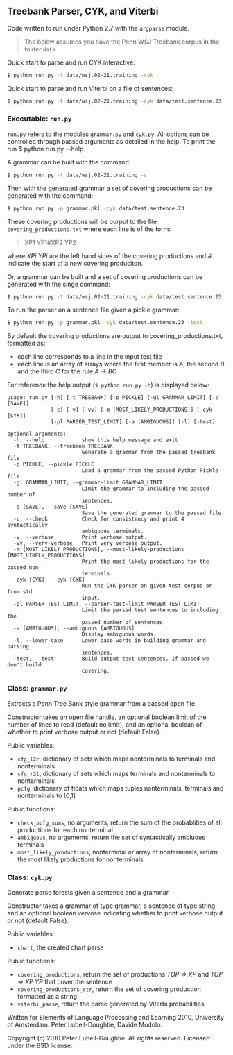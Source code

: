 ## Treebank Parser, CYK, and Viterbi

Code written to run under Python 2.7 with the `argparse` module.

> The below assumes you have the Penn WSJ Treebank corpus in the folder
> `data`

Quick start to parse and run CYK interactive:

```bash
$ python run.py -t data/wsj.02-21.training -cyk
```

Quick start to parse and run Viterbi on a file of sentences:

```bash
$ python run.py -t data/wsj.02-21.training -cyk data/test.sentence.23 -test
```

### Executable: `run.py`

`run.py` refers to the modules `grammar.py` and `cyk.py`.  All options can be controlled through
passed arguments as detailed in the help.  To print the run $ python run.py --help.

A grammar can be built with the command:

```bash
$ python run.py -t data/wsj.02-21.training -s
```

Then with the generated grammar a set of covering productions can be generated with the command:

```bash
$ python run.py -p grammar.pkl -cyk data/test.sentence.23
```

These covering productions will be ourput to the file `covering_productions.txt` where each line is of the form:

> XP1 YP1#XP2 YP2

where _XPi_ _YPi_ are the left hand sides of the covering productions and _#_ indicate the
start of a new covering produciton.

Or, a grammar can be built and a set of covering productions can be generated with the singe command:

```bash
$ python run.py -t data/wsj.02-21.training -cyk data/test.sentence.23
```

To run the parser on a sentence file given a pickle grammar:

```bash
$ python run.py -p grammar.pkl -cyk data/test.sentence.23 -test
```

By default the covering productions are output to covering_productions.txt, formatted as:

* each line corresponds to a line in the input test file
* each line is an array of arrays where the first member is _A_, the second _B_ and the third _C_ for the rule _A -> BC_

For reference the help output (`$ python run.py -h`) is displayed below:

```
usage: run.py [-h] [-t TREEBANK] [-p PICKLE] [-gl GRAMMAR_LIMIT] [-s [SAVE]]
              [-c] [-v] [-vv] [-m [MOST_LIKELY_PRODUCTIONS]] [-cyk [CYK]]
              [-pl PARSER_TEST_LIMIT] [-a [AMBIGUOUS]] [-l] [-test]

optional arguments:
  -h, --help            show this help message and exit
  -t TREEBANK, --treebank TREEBANK
                        Generate a grammar from the passed treebank file.
  -p PICKLE, --pickle PICKLE
                        Load a grammar from the passed Python Pickle file.
  -gl GRAMMAR_LIMIT, --grammar-limit GRAMMAR_LIMIT
                        Limit the grammar to including the passed number of
                        sentences.
  -s [SAVE], --save [SAVE]
                        Save the generated grammar to the passed file.
  -c, --check           Check for consistency and print 4 syntactically
                        ambiguous terminals.
  -v, --verbose         Print verbose output.
  -vv, --very-verbose   Print very verbose output.
  -m [MOST_LIKELY_PRODUCTIONS], --most-likely-productions [MOST_LIKELY_PRODUCTIONS]
                        Print the most likely productions for the passed non-
                        terminals.
  -cyk [CYK], --cyk [CYK]
                        Run the CYK parser on given test corpus or from std
                        input.
  -pl PARSER_TEST_LIMIT, --parser-test-limit PARSER_TEST_LIMIT
                        Limit the parsed test sentences to including the
                        passed number of sentences.
  -a [AMBIGUOUS], --ambiguous [AMBIGUOUS]
                        Display ambiguous words.
  -l, --lower-case      Lower case words in building grammar and parsing
                        sentences.
  -test, --test         Build output test sentences. If passed we don't build
                        covering.
```


### Class: `grammar.py`

Extracts a Penn Tree Bank style grammar from a passed open file.

Constructor takes an open file handle, an optional boolean limit of the number of lines to read
(default no limit), and an optional boolean of whether to print verbose output or not (default False).

Public variables:

* `cfg_l2r`, dictionary of sets which maps nonterminals to terminals and nonterminals
* `cfg_r2l`, dictionary of sets which maps terminals and nonterminals to nonterminals
* `pcfg`, dictionary of floats which maps tuples nonterminals, terminals and nonterminals to (0,1]

Public functions:

* `check_pcfg_sums`, no arguments, return the sum of the probablities of all productions for each nonterminal
* `ambiguous`, no arguments, return the set of syntactically ambiuous terminals
* `most_likely_productions`, nonterminal or array of nonterminals, return the most likely productions for nonterminals


### Class: `cyk.py`
Generate parse forests given a sentence and a grammar.

Constructor takes a grammar of type grammar, a sentence of type string, and an optional boolean
vervose indicating whether to print verbose output or not (default False).

Public variables:
* `chart`, the created chart parse

Public functions:
* `covering_productions`, return the set of productions _TOP => XP_ and _TOP => XP YP_ that cover the sentence
* `covering_productions_str`, return the set of covering production formatted as a string
* `viterbi_parse`, return the parse generated by Viterbi probabilities

Written for Elements of Language Processing and Learning 2010, University of Amsterdam.
Peter Lubell-Doughtie, Davide Modolo.

Copyright (c) 2010 Peter Lubell-Doughtie.  All rights reserved.  Licensed under the BSD license.

